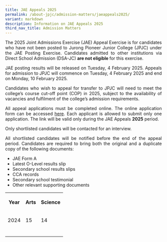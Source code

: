 ```yaml
---
title: JAE Appeals 2025
permalink: /about-jpjc/admission-matters/jaeappeals2025/
variant: markdown
description: Information on JAE Appeals 2025
third_nav_title: Admission Matters
---
```

<div align="justify">

<p>The 2025 Joint Admissions Exercise (JAE) Appeal Exercise is for candidates who have not been posted to Jurong Pioneer Junior College (JPJC) under the JAE Posting Exercise. Candidates admitted to other institutions via Direct School Admission (DSA-JC) <strong>are not eligible </strong>for this exercise.</p><p></p><p>JAE posting results will be released on Tuesday, 4 February 2025. Appeals for admission to JPJC will commence on Tuesday, 4 February 2025 and end on Monday, 10 February 2025.</p><p>Candidates who wish to appeal for transfer to JPJC will need to meet the college’s course cut-off point (COP) in 2025, subject to the availability of vacancies and fulfilment of the college’s admission requirements.</p>
	
	
<p>All appeal applications must be completed online. The online application form can be accessed <a href="https://jae.jpjc.edu.sg/">here</a>. Each applicant is allowed to submit only one application. The link will be valid only during the JAE  Appeals <b>2025</b> period.	</p>
<p>Only shortlisted candidates will be contacted for an interview.</p>
<p>All shortlisted candidates will be notified before the end of the appeal period. Candidates are required to bring both the original and a duplicate copy of the following documents:</p>
<ul><li>JAE Form A</li>
<li>Latest O-Level results slip
</li><li>Secondary school results slips
</li><li>CCA records
</li><li>Secondary school testimonial
</li><li>Other relevant supporting documents</li></ul><p></p>

</div>	
	
	
	
	
	
	
	
	
	
	
	
	
<p hidden="">The following table shows the 2024 JAE net L1R5 aggregate (after deduction of bonus points) cut-off points for our college.</p>
	
<table hidden=""><tbody><tr><th rowspan="1" colspan="1"><p>Year</p></th><th rowspan="1" colspan="1"><p>Arts</p></th><th rowspan="1" colspan="1"><p>Science</p></th></tr><tr><td rowspan="1" colspan="1"><p>2024</p></td><td rowspan="1" colspan="1"><p>15</p></td><td rowspan="1" colspan="1"><p>14</p></td></tr><tr><td rowspan="1" colspan="1"><p></p></td><td rowspan="1" colspan="1"><p></p></td><td rowspan="1" colspan="1"><p></p></td></tr></tbody></table>


	
<p hidden="">	
<b><u>UPDATE:</u></b></p>

<p hidden=""><b>The technical difficulties have been resolved. Please resubmit your applications through the online portal. We apologise for any inconvenience caused.</b></p>
	
<p hidden="">Students are required to apply online through this <a href="https://jae.jpjc.edu.sg/"> portal</a>. Please note that we do not accept hard copy application forms.</p>	


<div hidden="">	
<p>Only shortlisted candidates will be notified via email to attend an interview with the school leaders and HODs. More details will be provided in the email notification. In the event that you encounter difficulties uploading your GCE ‘O’ Level results slip and other relevant documents via our online portal, you may email the softcopy documents to <a href="mailto:jpjc@moe.edu.sg" rel="noopener noreferrer nofollow" target="_blank"> jpjc@moe.edu.sg</a>. For information about subject combinations and pre-requisites, you may refer to this <a href="https://www.jpjc.moe.edu.sg/about/subject-combination/" rel="noopener noreferrer nofollow" target="_blank"> webpage.</a></p><p>Successful applicants will be notified of the outcome of their appeal application through a phone call. You will be required to bring along your original GCE ‘O’ Level results slip and Form A for verification as well as a photocopied set of the following documents:</p><ul data-tight="true" class="tight"><li><p>latest ‘O’ Level result slips,</p></li><li><p>secondary school testimonials,</p></li><li><p>secondary school CCA records, and</p></li><li><p>other supporting documents.</p></li></ul><h5> Important Note</h5><p>All applicants are required to report to the college that they are posted to by the Ministry of Education on <u><strong>2 Feb 2024 (Fri), 0730hrs</strong></u>, pending the outcome of their appeal application to Jurong Pioneer Junior College.</p><p>Please contact 6564 6878 if you have further enquiry regarding JAE.</p>

</div>